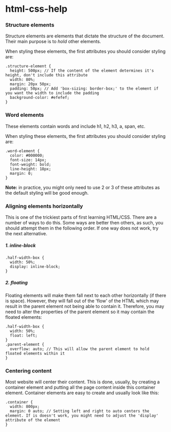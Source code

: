 # html-css-help

### Structure elements

Structure elements are elements that dictate the structure of the document. Their main purpose is to *hold* other elements.

When styling these elements, the first attributes you should consider styling are:

```
.structure-element {
  height: 500px; // If the content of the element determines it's height, don't include this attribute
  width: 80%;
  margin: 20px 50px;
  padding: 50px; // Add 'box-sizing: border-box;' to the element if you want the width to include the padding
  background-color: #efefef;
}
```

### Word elements

These elements contain words and include h1, h2, h3, a, span, etc.

When styling these elements, the first attributes you should consider styling are:

```
.word-element {
  color: #000000;
  font-size: 14px;
  font-weight: bold;
  line-height: 18px;
  margin: 0;
}
```

**Note:** in practice, you might only need to use 2 or 3 of these attributes as the default styling will be good enough.

### Aligning elements horizontally

This is one of the trickiest parts of first learning HTML/CSS. There are a number of ways to do this. Some ways are better then others, as such, you should attempt them in the following order. If one way does not work, try the next alternative.

##### 1. inline-block

```
.half-width-box {
  width: 50%;
  display: inline-block;
}
```

##### 2. floating

Floating elements will make them fall next to each other horizontally (if there is space). However, they will fall out of the 'flow' of the HTML which may result in the parent element not being able to contain it. Therefore, you may need to alter the properties of the parent element so it may contain the floated elements:

```
.half-width-box {
  width: 50%;
  float: left;
}
.parent-element {
  overflow: auto; // This will allow the parent element to hold floated elements within it
}
```

### Centering content

Most website will center their content. This is done, usually, by creating a container element and putting all the page content inside this container element. Container elements are easy to create and usually look like this:

```
.container {
  width: 800px;
  margin: 0 auto; // Setting left and right to auto centers the element. If is doesn't work, you might need to adjust the 'display' attribute of the element
}
```
